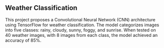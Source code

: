 ## Weather Classification

This project proposes a Convolutional Neural Network (CNN) architecture using TensorFlow for weather classification.
The model categorizes images into five classes: rainy, cloudy, sunny, foggy, and sunrise.
When tested on 40 weather images, with 8 images from each class, the model achieved an accuracy of 85%.
